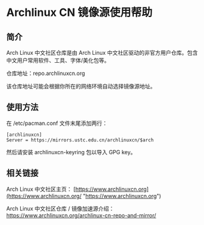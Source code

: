 ---
---

# Archlinux CN 镜像源使用帮助

## 简介

Arch Linux 中文社区仓库是由 Arch Linux 中文社区驱动的非官方用户仓库。包含中文用户常用软件、工具、字体/美化包等。 

仓库地址：repo.archlinuxcn.org 

该仓库地址可能会根据你所在的网络环境自动选择镜像源地址。 

## 使用方法

在 /etc/pacman.conf 文件末尾添加两行： 

    
    
    [archlinuxcn]
    Server = https://mirrors.ustc.edu.cn/archlinuxcn/$arch

然后请安装 archlinuxcn-keyring 包以导入 GPG key。 

## 相关链接

Arch Linux 中文社区主页： [https://www.archlinuxcn.org](https://www.archlinuxcn.org/ "https://www.archlinuxcn.org")

Arch Linux 中文社区仓库 / 镜像加速源介绍： <https://www.archlinuxcn.org/archlinux-cn-repo-and-mirror/>
